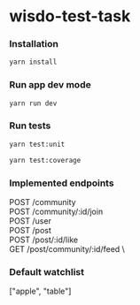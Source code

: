 # wisdo-test-task

### Installation

```bash
yarn install
```

### Run app dev mode

```bash
yarn run dev
```

### Run tests

```bash
yarn test:unit
```

```bash
yarn test:coverage
```

### Implemented endpoints

POST /community \
POST /community/:id/join \
POST /user \
POST /post \
POST /post/:id/like \
GET  /post/community/:id/feed \

### Default watchlist

["apple", "table"]
